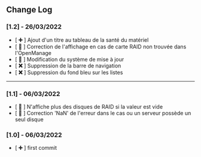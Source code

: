 ## Change Log

### [1.2] - 26/03/2022

- [ **➕** ] Ajout d'un titre au tableau de la santé du matériel
- [ **🔧** ] Correction de l'affichage en cas de carte RAID non trouvée dans l'OpenManage
- [ **🔧** ] Modification du système de mise à jour
- [ **❌** ] Suppression de la barre de navigation
- [ **❌** ] Suppression du fond bleu sur les listes

---

### [1.1] - 06/03/2022

- [ **🔧** ] N'affiche plus des disques de RAID si la valeur est vide
- [ **🔧** ] Correction 'NaN' de l'erreur dans le cas ou un serveur possède un seul disque

### [1.0] - 06/03/2022

- [ **➕** ] first commit
